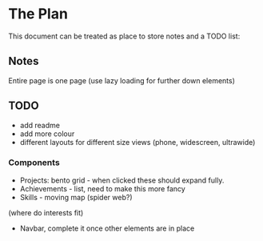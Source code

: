 # The Plan

This document can be treated as place to store notes and a TODO list:

## Notes

Entire page is one page (use lazy loading for further down elements)

## TODO

- add readme
- add more colour
- different layouts for different size views (phone, widescreen, ultrawide)

### Components

- Projects: bento grid - when clicked these should expand fully.
- Achievements - list, need to make this more fancy
- Skills - moving map (spider web?)

(where do interests fit)

- Navbar, complete it once other elements are in place
